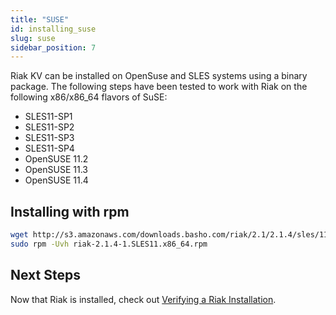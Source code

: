 ```yaml
---
title: "SUSE"
id: installing_suse
slug: suse
sidebar_position: 7
---
```


[install verify]: ../../setup/installing/verify.md

Riak KV can be installed on OpenSuse and SLES systems using a binary package. The following steps have been tested to work with Riak on
the following x86/x86_64 flavors of SuSE:

* SLES11-SP1
* SLES11-SP2
* SLES11-SP3
* SLES11-SP4
* OpenSUSE 11.2
* OpenSUSE 11.3
* OpenSUSE 11.4

## Installing with rpm

```bash
wget http://s3.amazonaws.com/downloads.basho.com/riak/2.1/2.1.4/sles/11/riak-2.1.4-1.SLES11.x86_64.rpm
sudo rpm -Uvh riak-2.1.4-1.SLES11.x86_64.rpm
```

## Next Steps

Now that Riak is installed, check out [Verifying a Riak Installation][install verify].
